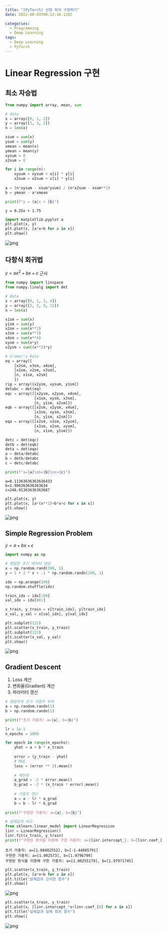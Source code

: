 ```yaml
---
title: "[PyTorch] 선형 회귀 구현하기"
date: 2022-08-03T00:12:16.128Z

categories:
  - Programming
  - Deep Learning
tags:
  - Deep Learning
  - PyTorch
---
```


# Linear Regression 구현
## 최소 자승법


```python
from numpy import array, mean, sum

# data
x = array([0, 1, 2])
y = array([1, 3, 2])
n = len(x)

xsum = sum(x)
ysum = sum(y)
xmean = mean(x)
ymean = mean(y)
xysum = 0
x2sum = 0

for i in range(n):
    xysum = xysum + x[i] * y[i]
    x2sum = x2sum + x[i] * y[i]
    
a = (n*xysum - xsum*ysum) / (n*x2sum - xsum**2)
b = ymean - a*xmean

print(f"y = {a}x + {b}")
```

    y = 0.25x + 1.75
    


```python
import matplotlib.pyplot a
plt.plot(x, y)
plt.plot(x, [a*x+b for x in x])
plt.show()
```


    
![png](/assets/images/sourceImg/pytorch/HW_Linear_Regression_files/HW_Linear_Regression_2_0.png)
    


## 다항식 회귀법
$y=ax^2+bx+c$ 근사


```python
from numpy import linspace
from numpy.linalg import det

# data
x = array([0, 1, 2, 4])
y = array([2, 3, 9, 15])
n = len(x)

x1sm = sum(x)
y1sm = sum(y)
x2sm = sum(x**2)
x3sm = sum(x**3)
x4sm = sum(x**4)
xysm = sum(x*y)
x2ysm = sum((x**2)*y)

# Cramer's Rule
eq = array([
    [x2sm, x3sm, x4sm],
    [x1sm, x2sm, x3sm],
    [n, x1sm, x2sm]
    ])
rig = array([x2ysm, xysum, y1sm])
detabc = det(eq)
eqc = array([[x2ysm, x2ysm, x4sm],
             [x1sm, xysm, x3sm],
             [n, y1sm, x2sm]])
eqb = array([[x2sm, x2ysm, x4sm],
             [x1sm, xysm, x3sm],
             [n, y1sm, x2sm]])
eqa = array([[x2sm, x3sm, x2ysm],
             [x1sm, x2sm, xysm],
             [n, x1sm, y1sm]])

detc = det(eqc)
detb = det(eqb)
deta = det(eqa)
a = deta/detabc
b = detb/detabc
c = detc/detabc

print(f"a={a}\nb={b}\nc={c}")
```

    a=0.11363636363636433
    b=2.986363636363634
    c=246.91363636363687
    


```python
plt.plot(x, y)
plt.plot(x, [a*(x**2)+b*x+c for x in x])
plt.show()
```


    
![png](/assets/images/sourceImg/pytorch/HW_Linear_Regression_files/HW_Linear_Regression_5_0.png)
    


## Simple Regression Problem
$y = a + bx + \epsilon$


```python
import numpy as np

# 랜덤한 초기 데이터 생성
x = np.random.rand(100, 1)
y = 1 + 2 * x + .1 * np.random.randn(100, 1)

idx = np.arange(100)
np.random.shuffle(idx)

train_idx = idx[:80]
val_idx = idx[80:]

x_train, y_train = x[train_idx], y[train_idx]
x_val, y_val = x[val_idx], y[val_idx]
```


```python
plt.subplot(121)
plt.scatter(x_train, y_train)
plt.subplot(122)
plt.scatter(x_val, y_val)
plt.show()
```


    
![png](/assets/images/sourceImg/pytorch/HW_Linear_Regression_files/HW_Linear_Regression_8_0.png)
    


## Gradient Descent
1. Loss 계산
2. 변화율(Gradient) 계산
3. 파라미터 갱신


```python
# 랜덤하게 초기 가중치 부여
a = np.random.randn(1)
b = np.random.randn(1)

print(f"초기 가중치: a={a}, b={b}")

lr = 1e-1
n_epochs = 1000

for epoch in range(n_epochs):
    yhat = a + b * x_train
    
    error = (y_train - yhat)
    # MSE
    loss = (error ** 2).mean()
    
    # 역전파
    a_grad = -2 * error.mean()
    b_grad = -2 * (x_train * error).mean()
    
    # 가중치 갱신
    a = a - lr * a_grad
    b = b - lr * b_grad
    
print(f"구현한 가중치: a={a}, b={b}")

# 실제값과 비교
from sklearn.linear_model import LinearRegression
linr = LinearRegression()
linr.fit(x_train, y_train)
print(f"구현된 방식을 이용해 구한 가중치: a={linr.intercept_}, b={linr.coef_[0]}")
```

    초기 가중치: a=[1.08482552], b=[-1.44885791]
    구현한 가중치: a=[1.002573], b=[1.9796799]
    구현된 방식을 이용해 구한 가중치: a=[1.00255179], b=[1.97971745]
    


```python
plt.scatter(x_train, y_train)
plt.plot(x, [a*x+b for x in x])
plt.title("실제값과 근사한 함수")
plt.show()
```


    
![png](/assets/images/sourceImg/pytorch/HW_Linear_Regression_files/HW_Linear_Regression_11_0.png)
    



```python
plt.scatter(x_train, y_train)
plt.plot(x, [linr.intercept_*x+linr.coef_[0] for x in x])
plt.title("실제값과 실제 회귀 함수")
plt.show()
```


    
![png](/assets/images/sourceImg/pytorch/HW_Linear_Regression_files/HW_Linear_Regression_12_0.png)
    

